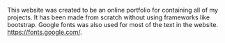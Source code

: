 This website was created to be an online portfolio for containing all of my projects. It has been made from scratch without using frameworks like bootstrap. Google fonts was also used for most of the text in the website. https://fonts.google.com/. 
